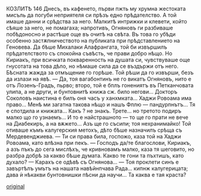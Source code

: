 ﻿
КОЗЛИТѢ
146
Днесъ, въ кафенето, първи пжть му хрумна жестоката мисъль да погуби неприятеля си прѣзъ едно прѣдателство. А той имаше данни и срѣдства за него. Малкитѣ интрижки и клевети, който сѣяше за него, не помагаха; напротивъ, Огняновъ ги разбиваше побѣдоносно и растѣше още въ очитѣ на свѣта. Въ това го убѣди особенно застѫпничеството на публиката при прѣдставлението на Геновева. Да бѣше Михалаки Алафрангата, той би извършилъ прѣдателството съ спокойна съвѣсть, че прави добро нѣщо. Но Кириакъ, при всичката покваренность на душата си, чувствуваше още гнусотата на това дѣло, но нѣмаше сила да се въздържи отъ него. Бѣсната жажда за отмъщение го горѣше. Той рѣши да го извърши, безъ да излази на явѣ.
— Да, тоя вагабонтинъ не го викатъ Огняновъ, нито е отъ Лозенъ-Градъ, пьрво; второ, той е бплъ гонениятъ въ Петканчовата улипа, а не други, и бунтовнитѣ книжа сж. било негови... Докторъ Соколовъ наистина е билъ оня часъ у ханхмката... Хаджи Ровоама има право... Менѣ ми загатна такова нѣщо и нашъ Фплю — пандурпнътъ... Тя е спотдила и книжата... Какъ ? не знакъ. Трете... но третото подиръ малко що го узнаемъ... И то е найстрашното — то ще го прати не вече на Диабекиръ, а на вѫжето... Азъ ще го съсипи; тоя нехранимайко!
Той отиваше къмъ калугерския метохъ, дѣто бѣше назначилъ срѣща съ Мердевенджиева.
— Ти си права била, госпожо, каза той на Хаджи Ровоама, като влѣзна при пекъ.
— Господъ да/те благослови, Кириакъ, а азъ пъкъ до сега мислѣхъ, че кривновамъ малко, каза тя шеговито, но разбра добрѣ за какво бѣше думата. Какво те гони та пъхтишъ, като духало?
— Карахъ се одѣвѣ съ Огнянова...
— Тоя проклети синъ е завъртѣлъ умътъ на нашата навѣйнпчава Рада... кипнж калугерицата; дава ѝ нѣкакви бунтовнишки пѣсни да научи... Та каква е тая краста?

[original](images/165.jpg)